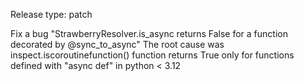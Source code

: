 Release type: patch

Fix a bug "StrawberryResolver.is_async returns False for a function decorated by @sync_to_async"
The root cause was inspect.iscoroutinefunction() function returns True only for functions defined with "async def" in python < 3.12
